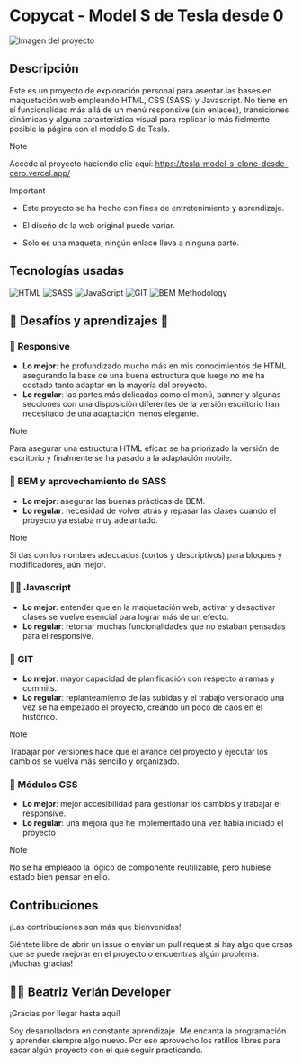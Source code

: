 # Copycat - Model S de Tesla desde 0

![Imagen del proyecto](https://github.com/Bemart93/Tesla-ModelS-clone-desde-cero/assets/119456603/797f48dd-15fc-4bc4-a24f-366eefe6e9ad)

## Descripción 

Este es un proyecto de exploración personal para asentar las bases en maquetación web empleando HTML, CSS (SASS) y Javascript. No tiene en sí funcionalidad más allá de un menú responsive (sin enlaces), transiciones dinámicas y alguna característica visual para replicar lo más fielmente posible la página con el modelo S de Tesla.

> [!NOTE]
> Accede al proyecto haciendo clic aquí: https://tesla-model-s-clone-desde-cero.vercel.app/

> [!IMPORTANT]
> - Este proyecto se ha hecho con fines de entretenimiento y aprendizaje.
> 
> - El diseño de la web original puede variar.
>
> - Solo es una maqueta, ningún enlace lleva a ninguna parte.

## Tecnologías usadas

![HTML](https://img.shields.io/static/v1?label=&message=Html&color=orange&logo=html5&logoColor=white&style=for-the-badge)
![SASS](https://img.shields.io/static/v1?label=&message=SASS&color=CC6699&logo=sass&logoColor=white&style=for-the-badge)
![JavaScript](https://img.shields.io/static/v1?label=&message=JavaScript&color=e8d44d&logo=javascript&logoColor=white&style=for-the-badge)
![GIT](https://img.shields.io/static/v1?label=&message=GIT&color=e84e31&logo=git&logoColor=white&style=for-the-badge)
![BEM Methodology](https://img.shields.io/static/v1?label=&message=bemcss&color=lightblue&logo=bem&logoColor=white&style=for-the-badge)



## 🏅 Desafíos y aprendizajes 🏅


### 📱 Responsive

- **Lo mejor**: he profundizado mucho más en mis conocimientos de HTML asegurando la base de una buena estructura que luego no me ha costado tanto adaptar en la mayoría del proyecto.
- **Lo regular**: las partes más delicadas como el menú, banner y algunas secciones con una disposición diferentes de la versión escritorio han necesitado de una adaptación menos elegante.

> [!NOTE]
> Para asegurar una estructura HTML eficaz se ha priorizado la versión de escritorio y finalmente se ha pasado a la adaptación mobile.


### 🎨 BEM y aprovechamiento de SASS

- **Lo mejor**: asegurar las buenas prácticas de BEM.
- **Lo regular**: necesidad de volver atrás y repasar las clases cuando el proyecto ya estaba muy adelantado.

> [!NOTE]
> Si das con los nombres adecuados (cortos y descriptivos) para bloques y modificadores, aún mejor.


### 👩‍💻 Javascript

- **Lo mejor**: entender que en la maquetación web, activar y desactivar clases se vuelve esencial para lograr más de un efecto.
- **Lo regular**: retomar muchas funcionalidades que no estaban pensadas para el responsive.


### 🧠 GIT

- **Lo mejor**: mayor capacidad de planificación con respecto a ramas y commits.
- **Lo regular**: replanteamiento de las subidas y el trabajo versionado una vez se ha empezado el proyecto, creando un poco de caos en el histórico.

> [!NOTE]
> Trabajar por versiones hace que el avance del proyecto y ejecutar los cambios se vuelva más sencillo y organizado.


### 📂 Módulos CSS

- **Lo mejor**: mejor accesibilidad para gestionar los cambios y trabajar el responsive.
- **Lo regular**: una mejora que he implementado una vez había iniciado el proyecto

> [!NOTE]
> No se ha empleado la lógico de componente reutilizable, pero hubiese estado bien pensar en ello.


## Contribuciones

¡Las contribuciones son más que bienvenidas! 

Siéntete libre de abrir un issue o enviar un pull request si hay algo que creas que se puede mejorar en el proyecto o encuentras algún problema. ¡Muchas gracias!


## 🙋‍♀️ Beatriz Verlán Developer

¡Gracias por llegar hasta aquí!

Soy desarrolladora en constante aprendizaje. Me encanta la programación y aprender siempre algo nuevo. Por eso aprovecho los ratillos libres para sacar algún proyecto con el que seguir practicando.
